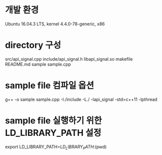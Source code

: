 # 개발 환경
Ubuntu 16.04.3 LTS, kernel 4.4.0-78-generic, x86

# directory 구성
src/api_signal.cpp
include/api_signal.h
libapi_signal.so
makefile
README.md
sample
sample.cpp

# sample file 컴파일 옵션 
g++ -o sample sample.cpp -I./include -L./ -lapi_signal -std=c++11 -lpthread

# sample file 실행하기 위한 LD_LIBRARY_PATH 설정
export LD_LIBRARY_PATH=$LD_LIBRARY_PATH:$(pwd)

